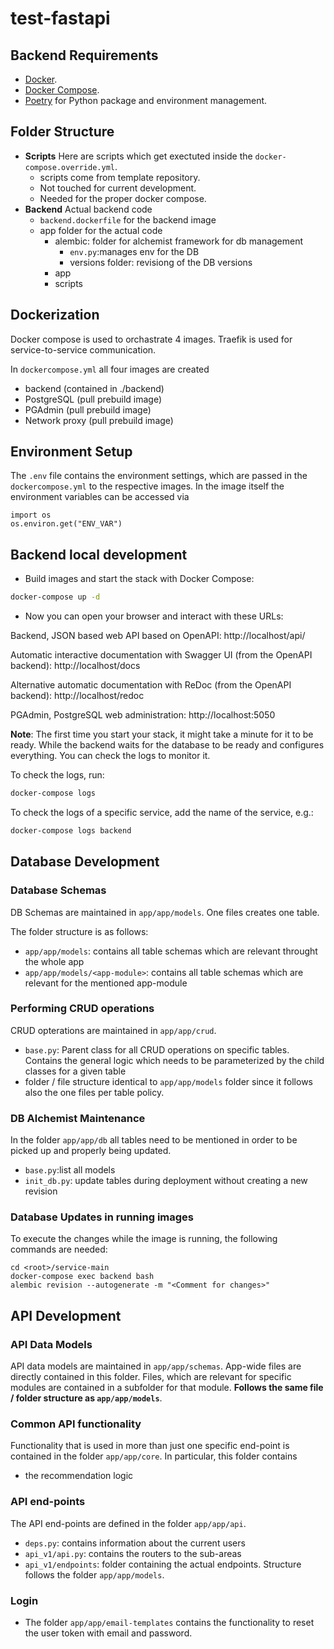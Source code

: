# test-fastapi

## Backend Requirements

* [Docker](https://www.docker.com/).
* [Docker Compose](https://docs.docker.com/compose/install/).
* [Poetry](https://python-poetry.org/) for Python package and environment management.


## Folder Structure
- **Scripts** Here are scripts which get exectuted inside the `docker-compose.override.yml`.
  - scripts come from template repository.
  - Not touched for current development.
  - Needed for the proper docker compose.
- **Backend** Actual backend code
  - `backend.dockerfile` for the backend image
  - app folder for the actual code
    - alembic: folder for alchemist framework for db management
      - `env.py`:manages env for the DB
      - versions folder: revisiong of the DB versions
    - app
    - scripts


## Dockerization
Docker compose is used to orchastrate 4 images. Traefik is used for service-to-service communication. 

In `dockercompose.yml` all four images are created
- backend (contained in ./backend)
- PostgreSQL (pull prebuild image)
- PGAdmin (pull prebuild image)
- Network proxy (pull prebuild image)


## Environment Setup
The `.env` file contains the environment settings, which are passed in the `dockercompose.yml` to the respective images. In the image itself the environment variables
can be accessed via
```
import os
os.environ.get("ENV_VAR")
```


## Backend local development

* Build images and start the stack with Docker Compose:

```bash
docker-compose up -d
```

* Now you can open your browser and interact with these URLs:

Backend, JSON based web API based on OpenAPI: http://localhost/api/

Automatic interactive documentation with Swagger UI (from the OpenAPI backend): http://localhost/docs

Alternative automatic documentation with ReDoc (from the OpenAPI backend): http://localhost/redoc

PGAdmin, PostgreSQL web administration: http://localhost:5050

**Note**: The first time you start your stack, it might take a minute for it to be ready. While the backend waits for the database to be ready and configures everything. You can check the logs to monitor it.

To check the logs, run:

```bash
docker-compose logs
```

To check the logs of a specific service, add the name of the service, e.g.:

```bash
docker-compose logs backend
```


## Database Development

### Database Schemas
DB Schemas are maintained in `app/app/models`. One files creates one table.

The folder structure is as follows:
- `app/app/models`: contains all table schemas which are relevant throught the whole app
- `app/app/models/<app-module>`: contains all table schemas which are relevant for the mentioned app-module

### Performing CRUD operations
CRUD opterations are maintained in `app/app/crud`. 
- `base.py`: Parent class for all CRUD operations on specific tables. Contains the general logic which needs to be parameterized by the child classes
   for a given table
- folder / file structure identical to `app/app/models` folder since it follows also the one files per table policy.


### DB Alchemist Maintenance
In the folder `app/app/db` all tables need to be mentioned in order to be picked up and properly being updated.
- `base.py`:list all models
- `init_db.py`: update tables during deployment without creating a new revision



### Database Updates in running images
To execute the changes while the image is running, the following commands are needed:
```
cd <root>/service-main
docker-compose exec backend bash
alembic revision --autogenerate -m "<Comment for changes>"
```


## API Development

### API Data Models
API data models are maintained in `app/app/schemas`. App-wide files are directly contained in this folder. Files, which are relevant for specific modules
are contained in a subfolder for that module. **Follows the same file / folder structure as `app/app/models`**.

### Common API functionality
Functionality that is used in more than just one specific end-point is contained in the folder `app/app/core`. In particular, this folder contains
- the recommendation logic

### API end-points
The API end-points are defined in the folder `app/app/api`.
- `deps.py`: contains information about the current users
- `api_v1/api.py`: contains the routers to the sub-areas
- `api_v1/endpoints`: folder containing the actual endpoints. Structure follows the folder `app/app/models`.


### Login
- The folder `app/app/email-templates` contains the functionality to reset the user token with email and password.
